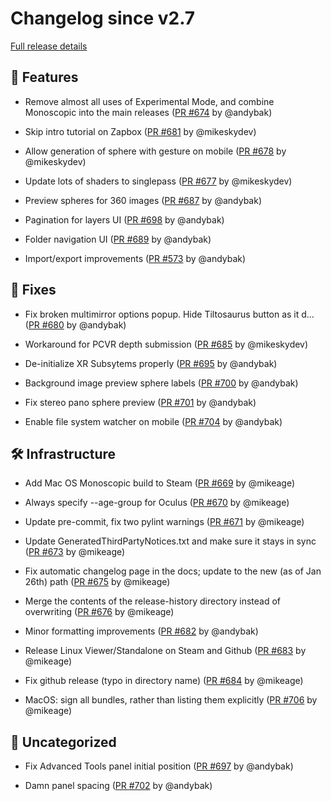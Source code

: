 # Changelog since v2.7

[Full release details](https://github.com/icosa-foundation/open-brush/compare/v2.7...abe6e55b2f6d382b3436dd0717b5acacfbd0539f)

## 🚀 Features

- Remove almost all uses of Experimental Mode, and combine Monoscopic into the main releases ([PR #674](https://github.com/icosa-foundation/open-brush/pull/674) by @andybak)

- Skip intro tutorial on Zapbox ([PR #681](https://github.com/icosa-foundation/open-brush/pull/681) by @mikeskydev)

- Allow generation of sphere with gesture on mobile ([PR #678](https://github.com/icosa-foundation/open-brush/pull/678) by @mikeskydev)

- Update lots of shaders to singlepass ([PR #677](https://github.com/icosa-foundation/open-brush/pull/677) by @mikeskydev)

- Preview spheres for 360 images ([PR #687](https://github.com/icosa-foundation/open-brush/pull/687) by @andybak)

- Pagination for layers UI ([PR #698](https://github.com/icosa-foundation/open-brush/pull/698) by @andybak)

- Folder navigation UI ([PR #689](https://github.com/icosa-foundation/open-brush/pull/689) by @andybak)

- Import/export improvements ([PR #573](https://github.com/icosa-foundation/open-brush/pull/573) by @andybak)


## 🐛 Fixes

- Fix broken multimirror options popup. Hide Tiltosaurus button as it d… ([PR #680](https://github.com/icosa-foundation/open-brush/pull/680) by @andybak)

- Workaround for PCVR depth submission ([PR #685](https://github.com/icosa-foundation/open-brush/pull/685) by @mikeskydev)

- De-initialize XR Subsytems properly ([PR #695](https://github.com/icosa-foundation/open-brush/pull/695) by @andybak)

- Background image preview sphere labels ([PR #700](https://github.com/icosa-foundation/open-brush/pull/700) by @andybak)

- Fix stereo pano sphere preview ([PR #701](https://github.com/icosa-foundation/open-brush/pull/701) by @andybak)

- Enable file system watcher on mobile ([PR #704](https://github.com/icosa-foundation/open-brush/pull/704) by @andybak)


## 🛠️ Infrastructure

- Add Mac OS Monoscopic build to Steam ([PR #669](https://github.com/icosa-foundation/open-brush/pull/669) by @mikeage)

- Always specify --age-group for Oculus ([PR #670](https://github.com/icosa-foundation/open-brush/pull/670) by @mikeage)

- Update pre-commit, fix two pylint warnings ([PR #671](https://github.com/icosa-foundation/open-brush/pull/671) by @mikeage)

- Update GeneratedThirdPartyNotices.txt and make sure it stays in sync ([PR #673](https://github.com/icosa-foundation/open-brush/pull/673) by @mikeage)

- Fix automatic changelog page in the docs; update to the new (as of Jan 26th) path ([PR #675](https://github.com/icosa-foundation/open-brush/pull/675) by @mikeage)

- Merge the contents of the release-history directory instead of overwriting ([PR #676](https://github.com/icosa-foundation/open-brush/pull/676) by @mikeage)

- Minor formatting improvements ([PR #682](https://github.com/icosa-foundation/open-brush/pull/682) by @andybak)

- Release Linux Viewer/Standalone on Steam and Github ([PR #683](https://github.com/icosa-foundation/open-brush/pull/683) by @mikeage)

- Fix github release (typo in directory name) ([PR #684](https://github.com/icosa-foundation/open-brush/pull/684) by @mikeage)

- MacOS: sign all bundles, rather than listing them explicitly ([PR #706](https://github.com/icosa-foundation/open-brush/pull/706) by @mikeage)


## 💬 Uncategorized

- Fix Advanced Tools panel initial position ([PR #697](https://github.com/icosa-foundation/open-brush/pull/697) by @andybak)

- Damn panel spacing ([PR #702](https://github.com/icosa-foundation/open-brush/pull/702) by @andybak)





